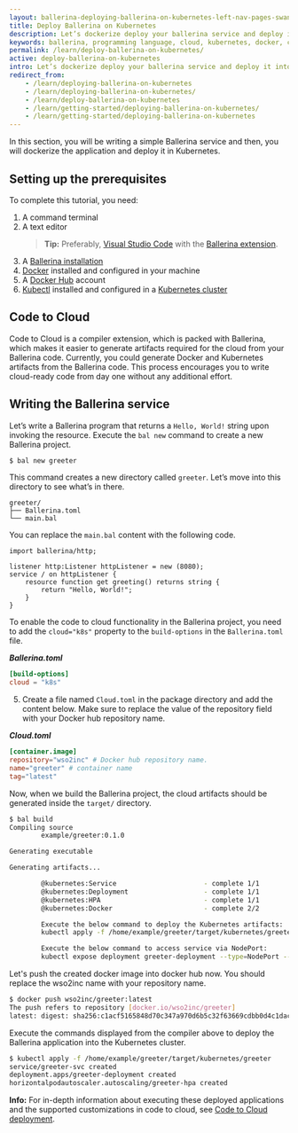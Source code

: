```yaml
---
layout: ballerina-deploying-ballerina-on-kubernetes-left-nav-pages-swanlake
title: Deploy Ballerina on Kubernetes
description: Let’s dockerize deploy your ballerina service and deploy it into kubernetes.
keywords: ballerina, programming language, cloud, kubernetes, docker, cloud-native
permalink: /learn/deploy-ballerina-on-kubernetes/
active: deploy-ballerina-on-kubernetes
intro: Let’s dockerize deploy your ballerina service and deploy it into Kubernetes.
redirect_from:
    - /learn/deploying-ballerina-on-kubernetes
    - /learn/deploying-ballerina-on-kubernetes/
    - /learn/deploy-ballerina-on-kubernetes
    - /learn/getting-started/deploying-ballerina-on-kubernetes/
    - /learn/getting-started/deploying-ballerina-on-kubernetes
---
```


In this section, you will be writing a simple Ballerina service and then, you will dockerize the application and deploy it in Kubernetes.

## Setting up the prerequisites

To complete this tutorial, you need:

1. A command terminal
2. A text editor
    >**Tip:** Preferably, [Visual Studio Code](https://code.visualstudio.com/) with the [Ballerina extension](https://marketplace.visualstudio.com/items?itemName=WSO2.ballerina).
3. A [Ballerina installation](https://ballerina.io/learn/installing-ballerina/setting-up-ballerina/)
4. [Docker](https://www.docker.com/) installed and configured in your machine
5. A [Docker Hub](https://hub.docker.com/) account
6. [Kubectl](https://kubernetes.io/docs/tasks/tools/) installed and configured in a [Kubernetes cluster](https://minikube.sigs.k8s.io/docs/start/)

## Code to Cloud

Code to Cloud is a compiler extension, which is packed with Ballerina, which makes it easier to generate artifacts required for the cloud from your Ballerina code. Currently, you could generate Docker and Kubernetes artifacts from the Ballerina code. This process encourages you to write cloud-ready code from day one without any additional effort. 

## Writing the Ballerina service

Let’s write a Ballerina program that returns a `Hello, World!` string upon invoking the resource. Execute the `bal new` command to create a new Ballerina project. 

```bash
$ bal new greeter
```

This command creates a new directory called `greeter`. Let’s move into this directory to see what’s in there. 

```
greeter/
├── Ballerina.toml
└── main.bal
```

You can replace the `main.bal` content with the following code.

```ballerina
import ballerina/http;

listener http:Listener httpListener = new (8080);
service / on httpListener {
    resource function get greeting() returns string { 
        return "Hello, World!"; 
    }
}
```

To enable the code to cloud functionality in the Ballerina project, you need to add the `cloud="k8s"` property to the `build-options` in the `Ballerina.toml` file.

***Ballerina.toml***

```toml
[build-options]
cloud = "k8s"
```

5. Create a file named `Cloud.toml` in the package directory and add the content below. Make sure to replace the value of the repository field with your Docker hub repository name.

***Cloud.toml***

```toml
[container.image]
repository="wso2inc" # Docker hub repository name.
name="greeter" # container name
tag="latest"
```

Now, when we build the Ballerina project, the cloud artifacts should be generated inside the `target/` directory.

```bash
$ bal build
Compiling source
        example/greeter:0.1.0

Generating executable

Generating artifacts...

        @kubernetes:Service                      - complete 1/1
        @kubernetes:Deployment                   - complete 1/1
        @kubernetes:HPA                          - complete 1/1
        @kubernetes:Docker                       - complete 2/2 

        Execute the below command to deploy the Kubernetes artifacts: 
        kubectl apply -f /home/example/greeter/target/kubernetes/greeter

        Execute the below command to access service via NodePort: 
        kubectl expose deployment greeter-deployment --type=NodePort --name=greeter-svc-local
```

Let's push the created docker image into docker hub now. You should replace the wso2inc name with your repository name.

```bash
$ docker push wso2inc/greeter:latest
The push refers to repository [docker.io/wso2inc/greeter]
latest: digest: sha256:c1acf5165848d70c347a970d6b5c32f63669cdbb0d4c1daca2c91cfbe32f61b2 size: 13718
```

Execute the commands displayed from the compiler above to deploy the Ballerina application into the Kubernetes cluster.

```bash
$ kubectl apply -f /home/example/greeter/target/kubernetes/greeter
service/greeter-svc created
deployment.apps/greeter-deployment created
horizontalpodautoscaler.autoscaling/greeter-hpa created
```

**Info:** For in-depth information about executing these deployed applications and the supported customizations in code to cloud, see [Code to Cloud deployment](/learn/running-ballerina-programs-in-the-cloud/code-to-cloud-deployment/).